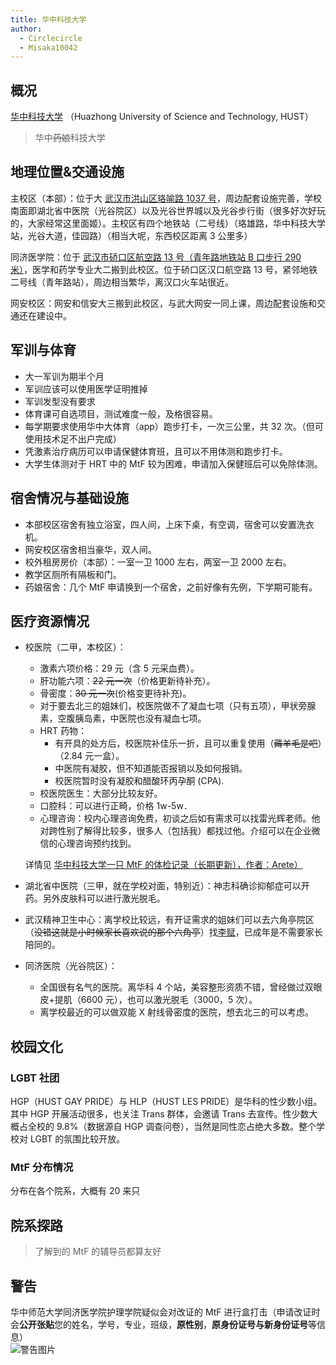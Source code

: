 ```yaml
---
title: 华中科技大学
author:
  - Circlecircle
  - Misaka10042
---
```


## 概况

[华中科技大学](https://www.hust.edu.cn/) （Huazhong University of Science and Technology, HUST）

> 华中~~药娘~~科技大学

## 地理位置&交通设施

主校区（本部）：位于大 [武汉市洪山区珞喻路 1037 号](https://amap.com/place/B001B0ISPB)，周边配套设施完善，学校南面即湖北省中医院（光谷院区）以及光谷世界城以及光谷步行街（很多好次好玩的，大家经常这里面姬）。主校区有四个地铁站（二号线）（珞雄路，华中科技大学站，光谷大道，佳园路）（相当大呢，东西校区距离 3 公里多）

同济医学院：位于 [武汉市硚口区航空路 13 号（青年路地铁站 B 口步行 290 米）](https://amap.com/place/B001B06178)，医学和药学专业大二搬到此校区。位于硚口区汉口航空路 13 号，紧邻地铁二号线（青年路站），周边相当繁华，离汉口火车站很近。

网安校区：网安和信安大三搬到此校区，与武大网安一同上课，周边配套设施和交通还在建设中。

## 军训与体育

- 大一军训为期半个月
- 军训应该可以使用医学证明推掉
- 军训发型没有要求
- 体育课可自选项目，测试难度一般，及格很容易。
- 每学期要求使用华中大体育（app）跑步打卡，一次三公里，共 32 次。（但可使用技术足不出户完成）
- 凭激素治疗病历可以申请保健体育班，且可以不用体测和跑步打卡。
- 大学生体测对于 HRT 中的 MtF 较为困难，申请加入保健班后可以免除体测。

## 宿舍情况与基础设施

- 本部校区宿舍有独立浴室，四人间，上床下桌，有空调，宿舍可以安置洗衣机。
- 网安校区宿舍相当豪华，双人间。
- 校外租房房价（本部）：一室一卫 1000 左右，两室一卫 2000 左右。
- 教学区厕所有隔板和门。
- 药娘宿舍：几个 MtF 申请换到一个宿舍，之前好像有先例，下学期可能有。

## 医疗资源情况

- 校医院（二甲，本校区）：
  - 激素六项价格：29 元（含 5 元采血费）。
  - 肝功能六项：~~22 元一次~~（价格更新待补充）。
  - 骨密度：~~30 元一次~~(价格变更待补充)。
  - 对于要去北三的姐妹们，校医院做不了凝血七项（只有五项），甲状旁腺素，空腹胰岛素，中医院也没有凝血七项。
  - HRT 药物：
    - 有开具的处方后，校医院补佳乐一折，且可以重复使用（~~薅羊毛是吧~~）（2.84 元一盒）。
    - 中医院有凝胶，但不知道能否报销以及如何报销。
    - 校医院暂时没有凝胶和醋酸环丙孕酮 (CPA).
  - 校医院医生：大部分比较友好。
  - 口腔科：可以进行正畸，价格 1w-5w．
  - 心理咨询：校内心理咨询免费，初谈之后如有需求可以找雷光辉老师。他对跨性别了解得比较多，很多人（包括我）都找过他。介绍可以在企业微信的心理咨询预约找到。

  详情见 [华中科技大学一只 MtF 的体检记录（长期更新），作者：Arete）](https://zhuanlan.zhihu.com/p/270528659)

- 湖北省中医院（三甲，就在学校对面，特别近）：神志科确诊抑郁症可以开药。另外皮肤科可以进行激光脱毛。
- 武汉精神卫生中心：离学校比较远，有开证需求的姐妹们可以去六角亭院区（~~没错这就是小时候家长喜欢说的那个六角亭~~）找[李赋](https://mtf.wiki/zh-cn/docs/psyco/hubei/li-fu/)，已成年是不需要家长陪同的。
- 同济医院（光谷院区）：
  - 全国很有名气的医院。离华科 4 个站，美容整形资质不错，曾经做过双眼皮+提肌（6600 元），也可以激光脱毛（3000，5 次）。
  - 离学校最近的可以做双能 X 射线骨密度的医院，想去北三的可以考虑。

## 校园文化

### LGBT 社团

HGP（HUST GAY PRIDE）与 HLP（HUST LES PRIDE）是华科的性少数小组。其中 HGP 开展活动很多，也关注 Trans 群体，会邀请 Trans 去宣传。性少数大概占全校的 9.8%（数据源自 HGP 调查问卷），当然是同性恋占绝大多数。整个学校对 LGBT 的氛围比较开放。

### MtF 分布情况

分布在各个院系，大概有 20 来只

## 院系探路

> 了解到的 MtF 的辅导员都算友好

## 警告
华中师范大学同济医学院护理学院疑似会对改证的 MtF 进行盒打击（申请改证时会**公开张贴**您的姓名，学号，专业，班级，**原性别**，**原身份证号与新身份证号**等信息）  
![警告图片](/assets/HUST_WARNING.jpg)

